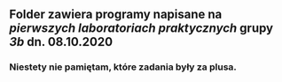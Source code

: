 ## Folder zawiera programy napisane na _pierwszych laboratoriach praktycznych_ grupy _**3b**_ dn. 08.10.2020
### Niestety nie pamiętam, które zadania były za plusa.